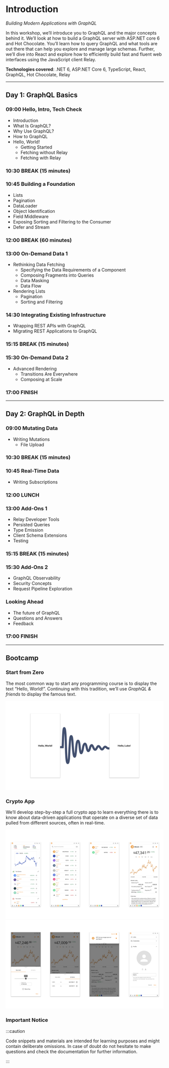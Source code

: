 # Introduction

_Building Modern Applications with GraphQL_

In this workshop, we’ll introduce you to GraphQL and the major concepts behind it. We’ll look at how to build a GraphQL server with ASP.NET core 6 and Hot Chocolate. You’ll learn how to query GraphQL and what tools are out there that can help you explore and manage large schemas. Further, we’ll dive into React and explore how to efficiently build fast and fluent web interfaces using the JavaScript client Relay.

**Technologies covered**: .NET 6, ASP.NET Core 6, TypeScript, React, GraphQL, Hot Chocolate, Relay

---

## Day 1: GraphQL Basics

### 09:00 Hello, Intro, Tech Check

- Introduction
- What Is GraphQL?
- Why Use GraphQL?
- How to GraphQL
- Hello, World!
  - Getting Started
  - Fetching without Relay
  - Fetching with Relay

### 10:30 BREAK (15 minutes)

### 10:45 Building a Foundation

- Lists
- Pagination
- DataLoader
- Object Identification
- Field Middleware
- Exposing Sorting and Filtering to the Consumer
- Defer and Stream

### 12:00 BREAK (60 minutes)

### 13:00 On-Demand Data 1

- Rethinking Data Fetching
  - Specifying the Data Requirements of a Component
  - Composing Fragments into Queries
  - Data Masking
  - Data Flow
- Rendering Lists
  - Pagination
  - Sorting and Filtering

### 14:30 Integrating Existing Infrastructure

- Wrapping REST APIs with GraphQL
- Migrating REST Applications to GraphQL

### 15:15 BREAK (15 minutes)

### 15:30 On-Demand Data 2

- Advanced Rendering
  - Transitions Are Everywhere
  - Composing at Scale

### 17:00 FINISH

---

## Day 2: GraphQL in Depth

### 09:00 Mutating Data

- Writing Mutations
  - File Upload

### 10:30 BREAK (15 minutes)

### 10:45 Real-Time Data

- Writing Subscriptions

### 12:00 LUNCH

### 13:00 Add-Ons 1

- Relay Developer Tools
- Persisted Queries
- Type Emission
- Client Schema Extensions
- Testing

### 15:15 BREAK (15 minutes)

### 15:30 Add-Ons 2

- GraphQL Observability
- Security Concepts
- Request Pipeline Exploration

### Looking Ahead

- The future of GraphQL
- Questions and Answers
- Feedback

### 17:00 FINISH

---

## Bootcamp

### Start from Zero

The most common way to start any programming course is to display the text “Hello, World!”. Continuing with this tradition, we’ll use _GraphQL & friends_ to display the famous text.

![Start from Zero](images/bootcamp1.png)

### Crypto App

We’ll develop step-by-step a full crypto app to learn everything there is to know about data-driven applications that operate on a diverse set of data pulled from different sources, often in real-time.

![Crypto App](images/bootcamp2.png)
![Crypto App](images/bootcamp3.png)

### Important Notice

:::caution

Code snippets and materials are intended for learning purposes and might contain deliberate omissions. In case of doubt do not hesitate to make questions and check the documentation for further information.

:::
